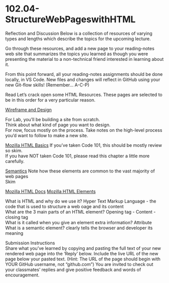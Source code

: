 # 102.04-StructureWebPageswithHTML

Reflection and Discussion
Below is a collection of resources of varying types and lengths which describe the topics for the upcoming lecture.

Go through these resources, and add a new page to your reading-notes web site that summarizes the topics you learned as though you were presenting the material to a non-technical friend interested in learning about it.

From this point forward, all your reading-notes assignments should be done locally, in VS Code. New files and changes will reflect in GitHub using your new Git-flow skills! (Remember… A-C-P)

Read
Let’s crack open some HTML Resources. These pages are selected to be in this order for a very particular reason.

[Wireframe and Design](https://careerfoundry.com/en/blog/ux-design/how-to-create-your-first-wireframe/)  

For Lab, you’ll be building a site from scratch.  
Think about what kind of page you want to design.  
For now, focus mostly on the process. Take notes on the high-level process you’d want to follow to make a new site.  

[Mozilla HTML Basics](https://developer.mozilla.org/en-US/docs/Learn/Getting_started_with_the_web/HTML_basics)
If you’ve taken Code 101, this should be mostly review so skim.  
If you have NOT taken Code 101, please read this chapter a little more carefully.  

[Semantics](https://developer.mozilla.org/en-US/docs/Glossary/Semantics)
Note how these elements are common to the vast majority of web pages  
Skim  

[Mozilla HTML Docs](https://developer.mozilla.org/en-US/docs/Web/HTML)
[Mozilla HTML Elements](https://developer.mozilla.org/en-US/docs/Web/HTML/Element)

What is HTML and why do we use it? Hyper Text Markup Language - the code that is used to structure a web oage and its content  
What are the 3 main parts of an HTML element? Opening tag - Content - closing tag  
What is it called when you give an element extra information? Attribute  
What is a semantic element? clearly tells the browser and developer its meaning  

Submission Instructions  
Share what you’ve learned by copying and pasting the full text of your new rendered web page into the ‘Reply’ below.
Include the live URL of the new page below your pasted text. (Hint: The URL of the page should begin with YOUR GitHub username, not “github.com”)
You are invited to check out your classmates’ replies and give positive feedback and words of encouragement.





